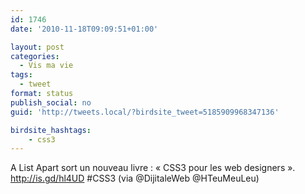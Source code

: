 ```yaml
---
id: 1746
date: '2010-11-18T09:09:51+01:00'

layout: post
categories:
  - Vis ma vie
tags:
  - tweet
format: status
publish_social: no
guid: 'http://tweets.local/?birdsite_tweet=5185909968347136'

birdsite_hashtags:
    - css3
---
```


A List Apart sort un nouveau livre : « CSS3 pour les web designers ». http://is.gd/hl4UD #CSS3 (via @DijitaleWeb @HTeuMeuLeu)